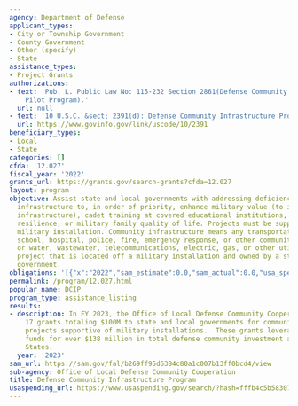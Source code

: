 ```yaml
---
agency: Department of Defense
applicant_types:
- City or Township Government
- County Government
- Other (specify)
- State
assistance_types:
- Project Grants
authorizations:
- text: 'Pub. L. Public Law No: 115-232 Section 2861(Defense Community Infrastructure
    Pilot Program).'
  url: null
- text: '10 U.S.C. &sect; 2391(d): Defense Community Infrastructure Program.'
  url: https://www.govinfo.gov/link/uscode/10/2391
beneficiary_types:
- Local
- State
categories: []
cfda: '12.027'
fiscal_year: '2022'
grants_url: https://grants.gov/search-grants?cfda=12.027
layout: program
objective: Assist state and local governments with addressing deficiencies in community
  infrastructure to, in order of priority, enhance military value (to include critical
  infrastructure), cadet training at covered educational institutions, installation
  resilience, or military family quality of life. Projects must be supportive of a
  military installation. Community infrastructure means any transportation project;
  school, hospital, police, fire, emergency response, or other community support facility;
  or water, wastewater, telecommunications, electric, gas, or other utility infrastructure
  project that is located off a military installation and owned by a state or local
  government.
obligations: '[{"x":"2022","sam_estimate":0.0,"sam_actual":0.0,"usa_spending_actual":0.0},{"x":"2023","sam_estimate":0.0,"sam_actual":100000000.0,"usa_spending_actual":0.0},{"x":"2024","sam_estimate":75000000.0,"sam_actual":0.0,"usa_spending_actual":57217207.0}]'
permalink: /program/12.027.html
popular_name: DCIP
program_type: assistance_listing
results:
- description: In FY 2023, the Office of Local Defense Community Cooperation awarded
    17 grants totaling $100M to state and local governments for community infrastructure
    projects supportive of military installations.  These grants leveraged additional
    funds for over $138 million in total defense community investment across the United
    States.
  year: '2023'
sam_url: https://sam.gov/fal/b269ff95d6384c80a1c007b13ff0bcd4/view
sub-agency: Office of Local Defense Community Cooperation
title: Defense Community Infrastructure Program
usaspending_url: https://www.usaspending.gov/search/?hash=fffb4c5b583075312c4015f89bc5d51c
---
```

